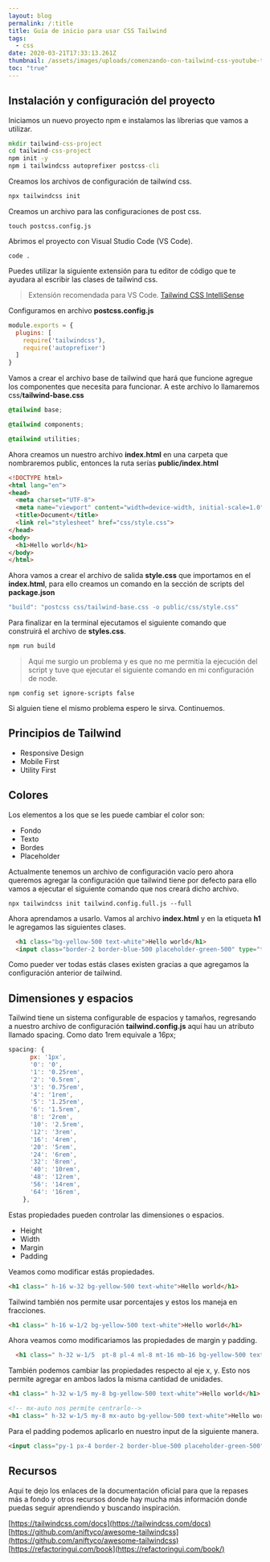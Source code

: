 ```yaml
---
layout: blog
permalink: /:title
title: Guía de inicio para usar CSS Tailwind
tags:
  - css
date: 2020-03-21T17:33:13.261Z
thumbnail: /assets/images/uploads/comenzando-con-tailwind-css-youtube-thumbnail.png
toc: "true"
---
```

## Instalación y configuración del proyecto
Iniciamos un nuevo proyecto npm e instalamos las líbrerias que vamos a utilizar.
``` bat
mkdir tailwind-css-project
cd tailwind-css-project
npm init -y
npm i tailwindcss autoprefixer postcss-cli
```
Creamos los archivos de configuración de tailwind css.
``` bat
npx tailwindcss init
```
Creamos un archivo para las configuraciones de post css.
``` console
touch postcss.config.js
```
Abrimos el proyecto con Visual Studio Code (VS Code).
``` console
code .
```
Puedes utilizar la siguiente extensión para tu editor de código que te ayudara al escribir las clases de tailwind css.
> Extensión recomendada para VS Code.
[Tailwind CSS IntelliSense](https://marketplace.visualstudio.com/items?itemName=bradlc.vscode-tailwindcss)

Configuramos en archivo __postcss.config.js__
``` javascript
module.exports = {
  plugins: [
    require('tailwindcss'),
    require('autoprefixer')
  ]
}
```
Vamos a crear el archivo base de tailwind que hará que funcione agregue los componentes que necesita para funcionar. A este archivo lo llamaremos css/__tailwind-base.css__
``` css
@tailwind base;

@tailwind components;

@tailwind utilities;
```
Ahora creamos un nuestro archivo __index.html__ en una carpeta que nombraremos public, entonces la ruta serías __public/index.html__
``` html
<!DOCTYPE html>
<html lang="en">
<head>
  <meta charset="UTF-8">
  <meta name="viewport" content="width=device-width, initial-scale=1.0">
  <title>Document</title>
  <link rel="stylesheet" href="css/style.css">
</head>
<body>
  <h1>Hello world</h1>
</body>
</html>
```
Ahora vamos a crear el archivo de salida __style.css__ que importamos en el __index.html__, para ello creamos un comando en la sección de scripts del __package.json__
``` javascript
"build": "postcss css/tailwind-base.css -o public/css/style.css"
```
Para finalizar en la terminal ejecutamos el siguiente comando que construirá el archivo de __styles.css__.
```bat
npm run build
```
> Aquí me surgio un problema y es que no me permitía la ejecución del script y tuve que ejecutar el siguiente comando en mi configuración de node.
``` console
npm config set ignore-scripts false
```
Si alguien tiene el mismo problema espero le sirva. Continuemos.

## Principios de Tailwind
+ Responsive Design
+ Mobile First
+ Utility First

## Colores
Los elementos a los que se les puede cambiar el color son:
+ Fondo
+ Texto
+ Bordes
+ Placeholder

Actualmente tenemos un archivo de configuración vacío pero ahora queremos agregar la configuración que tailwind tiene por defecto para ello vamos a ejecutar el siguiente comando que nos creará dicho archivo.
``` console
npx tailwindcss init tailwind.config.full.js --full
```
Ahora aprendamos a usarlo. Vamos al archivo __index.html__ y en la etiqueta __h1__ le agregamos las siguientes clases.
``` html
  <h1 class="bg-yellow-500 text-white">Hello world</h1>
  <input class="border-2 border-blue-500 placeholder-green-500" type="text" placeholder="Ingresa texto">
```
Como pueder ver todas estás clases existen gracias a que agregamos la configuración anterior de tailwind.

## Dimensiones y espacios
Tailwind tiene un sistema configurable de espacios y tamaños, regresando a nuestro archivo de configuración __tailwind.config.js__ aquí hau un atributo llamado spacing.
Como dato 1rem equivale a 16px;
``` javascript
spacing: {
      px: '1px',
      '0': '0',
      '1': '0.25rem',
      '2': '0.5rem',
      '3': '0.75rem',
      '4': '1rem',
      '5': '1.25rem',
      '6': '1.5rem',
      '8': '2rem',
      '10': '2.5rem',
      '12': '3rem',
      '16': '4rem',
      '20': '5rem',
      '24': '6rem',
      '32': '8rem',
      '40': '10rem',
      '48': '12rem',
      '56': '14rem',
      '64': '16rem',
    },
```
Estas propiedades pueden controlar las dimensiones o espacios.
+ Height
+ Width
+ Margin
+ Padding

Veamos como modificar estás propiedades.
``` html
<h1 class=" h-16 w-32 bg-yellow-500 text-white">Hello world</h1>
```
Tailwind también nos permite usar porcentajes y estos los maneja en fracciones.
``` html
<h1 class=" h-16 w-1/2 bg-yellow-500 text-white">Hello world</h1>
```
Ahora veamos como modificariamos las propiedades de margin y padding.
``` html
  <h1 class=" h-32 w-1/5  pt-8 pl-4 ml-8 mt-16 mb-16 bg-yellow-500 text-white">Hello world</h1>
```
También podemos cambiar las propiedades respecto al eje x, y. Esto nos permite agregar en ambos lados la misma cantidad de unidades.
``` html
<h1 class=" h-32 w-1/5 my-8 bg-yellow-500 text-white">Hello world</h1>

<!-- mx-auto nos permite centrarlo-->
<h1 class=" h-32 w-1/5 my-8 mx-auto bg-yellow-500 text-white">Hello world</h1>
```
Para el padding podemos aplicarlo en nuestro input de la siguiente manera.
``` html
<input class="py-1 px-4 border-2 border-blue-500 placeholder-green-500" type="text" placeholder="Ingresa texto">
```
## Recursos
Aqui te dejo los enlaces de la documentación oficial para que la repases más a fondo y otros recursos donde hay mucha más información donde puedas seguir aprendiendo y buscando inspiración.

[https://tailwindcss.com/docs](https://tailwindcss.com/docs)
[https://github.com/aniftyco/awesome-tailwindcss](https://github.com/aniftyco/awesome-tailwindcss)
[https://refactoringui.com/book](https://refactoringui.com/book/)
